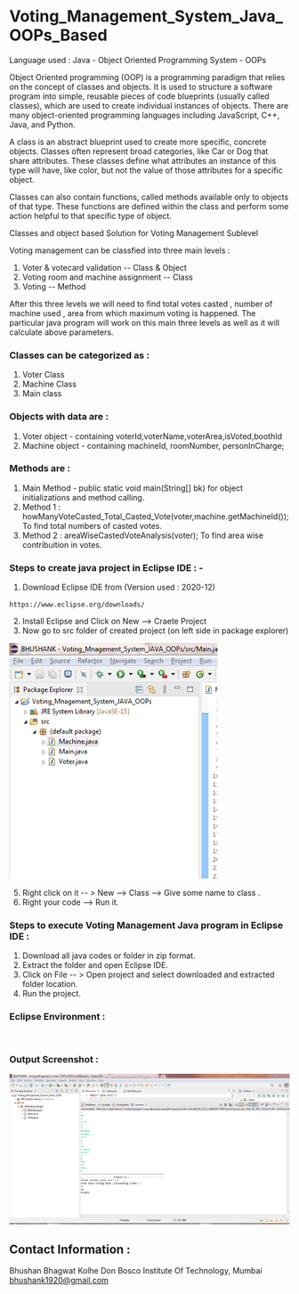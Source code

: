 # Voting_Management_System_Java_OOPs_Based
Language used : Java - Object Oriented Programming System - OOPs

Object Oriented programming (OOP) is a programming paradigm that relies on the concept of classes and objects. It is used to structure a software program into simple, reusable pieces of code blueprints (usually called classes), which are used to create individual instances of objects. There are many object-oriented programming languages including JavaScript, C++, Java, and Python.

A class is an abstract blueprint used to create more specific, concrete objects. Classes often represent broad categories, like Car or Dog that share attributes. These classes define what attributes an instance of this type will have, like color, but not the value of those attributes for a specific object.

Classes can also contain functions, called methods available only to objects of that type. These functions are defined within the class and perform some action helpful to that specific type of object.

Classes and object based Solution for Voting Management Sublevel

Voting management can be classfied into three main levels : 
1. Voter & votecard validation -- Class & Object
2. Voting room and machine assignment --  Class
3. Voting -- Method

After this three levels we will need to find total votes casted , number of machine used , area from which maximum voting is happened.
The particular java program will work on this main three levels as well as it will calculate above parameters.

### Classes can be categorized as :   
1. Voter Class
2. Machine Class
3. Main class

### Objects with data are : 
1. Voter object - containing voterId,voterName,voterArea,isVoted,boothId
2. Machine object - containing machineId, roomNumber, personInCharge;

### Methods are :
1. Main Method - public static void main(String[] bk)   for object initializations and method calling.
2. Method 1 : howManyVoteCasted_Total_Casted_Vote(voter,machine.getMachineId());   To find total numbers of casted votes.
3. Method 2 : areaWiseCastedVoteAnalysis(voter);  To find area wise contribuition in votes.

### Steps to create java project in Eclipse IDE : - 

1. Download Eclipse IDE from    (Version used : 2020-12)
```
https://www.eclipse.org/downloads/
```

2. Install Eclipse and Click on New --> Craete Project
3. Now go to src folder of created project (on left side in package explorer)

<img src="https://github.com/BhushanKolhe1920/Voting_Management_System_Java_OOPs_Based/blob/main/All_Images/Program_Explorer.PNG">

5. Right click on it -- > New --> Class  --> Give some name to class .
6. Right your code --> Run it.


### Steps to execute Voting Management Java program in Eclipse IDE :

1. Download all java codes or folder in zip format.
2. Extract the folder and open Eclipse IDE.
3. Click on File -- > Open project and select downloaded and extracted folder location.
4. Run the project.


### Eclipse Environment :

<img arc="https://github.com/BhushanKolhe1920/Voting_Management_System_Java_OOPs_Based/blob/main/All_Images/1.PNG">

### Output Screenshot : 

<img src="https://github.com/BhushanKolhe1920/Voting_Management_System_Java_OOPs_Based/blob/main/All_Images/2.PNG">

## Contact Information : 

Bhushan Bhagwat Kolhe
Don Bosco Institute Of Technology, Mumbai
bhushank1920@gmail.com
